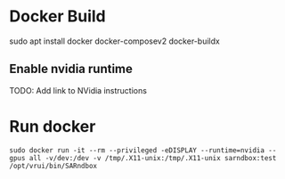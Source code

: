 
# Docker Build
sudo apt install docker docker-composev2 docker-buildx

## Enable nvidia runtime

TODO: Add link to NVidia instructions

# Run docker

`sudo docker run -it --rm --privileged -eDISPLAY --runtime=nvidia --gpus all -v/dev:/dev -v /tmp/.X11-unix:/tmp/.X11-unix sarndbox:test /opt/vrui/bin/SARndbox`
